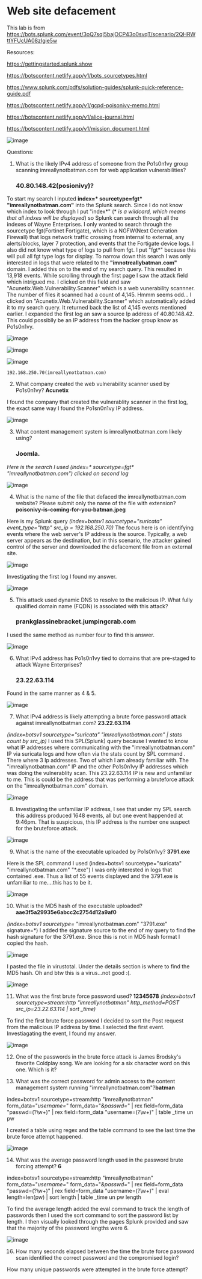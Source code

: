<h1> Web site defacement </h1>

This lab is from https://bots.splunk.com/event/3oQ7sqI5bajOCP43o0svqT/scenario/2QHRWttYFUcUA08zIgie5w

Resources: 

https://gettingstarted.splunk.show

https://botscontent.netlify.app/v1/bots_sourcetypes.html

https://www.splunk.com/pdfs/solution-guides/splunk-quick-reference-guide.pdf

https://botscontent.netlify.app/v1/gcpd-poisonivy-memo.html

https://botscontent.netlify.app/v1/alice-journal.html

https://botscontent.netlify.app/v1/mission_document.html

![image](https://github.com/user-attachments/assets/e7b82b8a-94ad-482e-8862-6e4605cc75c9)

Questions:

1. What is the likely IPv4 address of someone from the Po1s0n1vy group scanning imreallynotbatman.com for web application vulnerabilities? <h3>40.80.148.42(posionivy)?</h3>

To start my search I inputed __index=* sourcetype=fgt* "imreallynotbatman.com"__ into the Splunk search. Since I do not know which index to look through I put "index*" (* *is a wildcard, which means that all indxes will be displayed*) so Splunk can search through all the indexes of Wayne Enterprises. I only wanted to search through the sourcetype fgt(Fortinet Fortigate), which is a NGFW(Next Generation Firewall) that logs network traffic crossing from internal to external, any alerts/blocks, layer 7 protection, and events that the Fortigate device logs. I also did not know what type of logs to pull from fgt. I put "fgt*" because this will pull all fgt type logs for display. To narrow down this search I was only interested in logs that were related to the **"imnotreallybatman.com"** domain. I added this on to the end of my search query. This resulted in 13,918 events. While scrolling through the first page I saw the attack field which intrigued me. I clicked on this field and saw "Acunetix.Web.Vulnerability.Scanner" which is a web vunerability scannner. The number of files it scanned had a count of 4,145. Hmmm seems odd... I clicked on "Acunetix.Web.Vulnerability.Scanner" which automatically added it to my search query. It returned back the list of 4,145 events mentioned earlier. I expanded the first log an saw a source Ip address of  40.80.148.42. This could possiblly be an IP address from the hacker group know as Po1s0n1vy.

![image](https://github.com/user-attachments/assets/bbc2711d-d2cb-45e8-bfa4-43cdd34ea0d9)

![image](https://github.com/user-attachments/assets/3ffae2b6-af13-42d8-9f89-888a31466226)

![image](https://github.com/user-attachments/assets/7ec0e6bb-fbf8-47c5-a883-f1103da7528f)






    192.168.250.70(imreallynotbatman.com)

2. What company created the web vulnerability scanner used by Po1s0n1vy? **Acunetix**

I found the company that created the vulnerablity scanner in the first log, the exact same way I found the Po1sn0n1vy IP address. 

![image](https://github.com/user-attachments/assets/a4bbf9e1-fc6b-430d-8686-ce30a828c088)

3. What content management system is imreallynotbatman.com likely using? <h3>Joomla.</h3>

 _Here is the search I used (index=* sourcetype=fgt* "imreallynotbatman.com") clicked on second log_

![image](https://github.com/user-attachments/assets/ab63f493-c929-41de-8ac5-f83d0f714a91)


4. What is the name of the file that defaced the imreallynotbatman.com website? Please submit only the name of the file with extension? **poisonivy-is-coming-for-you-batman.jpeg**

Here is my Splunk query *(index=botsv1 sourcetype="suricata" event_type="http" src_ip = 192.168.250.70)* The focus here is on identifying events where the web server's IP address is the source. Typically, a web server appears as the destination, but in this scenario, the attacker gained control of the server and downloaded the defacement file from an external site.

![image](https://github.com/user-attachments/assets/f0dfc84c-916c-4faa-9585-20dd695078df)

Investigating the first log I found my answer.

![image](https://github.com/user-attachments/assets/ad7c6d5a-5cfc-4143-b1a7-7e5f9d725186)

5. This attack used dynamic DNS to resolve to the malicious IP. What fully qualified domain name (FQDN) is associated with this attack? <h3>prankglassinebracket.jumpingcrab.com</h3>

I used the same method as number four to find this answer.

![image](https://github.com/user-attachments/assets/1669e1c3-997b-4262-825d-9e45708ff897)


6. What IPv4 address has Po1s0n1vy tied to domains that are pre-staged to attack Wayne Enterprises? <h3>23.22.63.114</h3>

Found in the same manner as 4 & 5.

![image](https://github.com/user-attachments/assets/044f0423-8c15-4a26-9a5e-bc041a57016f)


7. What IPv4 address is likely attempting a brute force password attack against imreallynotbatman.com? **23.22.63.114**

*(index=botsv1 sourcetype="suricata" "imreallynotbatman.com" | stats count by src_ip)* I used this SPL(Splunk) query because I wanted to know what IP addresses where communicating with the "imreallynotbatman.com" IP via suricata logs and how often via the stats count by SPL command . There where 3 Ip addresses. Two of which I am already familiar with. The "imreallynotbatman.com" IP and the other Po1s0n1vy IP addresses which was doing the vulnerablity scan. This 23.22.63.114 IP is new and unfamiliar to me. This is could be the address that was performing a bruteforce attack on the "imreallynotbatman.com" domain.   

![image](https://github.com/user-attachments/assets/8f7d0b29-4fbf-4f17-9998-c0dc88ee4770)

8. Investigating the unfamiliar IP address, I see that under my SPL search this address produced 1648 events, all but one event happended at 9:46pm. That is suspicious, this IP address is the number one suspect for the bruteforce attack.

![image](https://github.com/user-attachments/assets/c484d8f2-24a5-482a-8c6c-73d5db5addb1)



9. What is the name of the executable uploaded by Po1s0n1vy? **3791.exe**

Here is the SPL command I used (index=botsv1 sourcetype="suricata" "imreallynotbatman.com" "*.exe") I was only interested in logs that contained .exe. Thus a list of 55 events displayed and the 3791.exe is unfamiliar to me....this has to be it.

![image](https://github.com/user-attachments/assets/36dc8384-82fa-4b1f-9c5d-500073f6329c)


10. What is the MD5 hash of the executable uploaded? **aae3f5a29935e6abcc2c2754d12a9af0**

*(index=botsv1 sourcetype=*  "imreallynotbatman.com" "3791.exe" signature=*)
I added the signature source to the end of my query to find the hash signature for the 3791.exe. Since this is not in MD5 hash format I copied the hash.

![image](https://github.com/user-attachments/assets/64769ee6-f9e6-4a30-834d-4fd19f363479)

I pasted the file in virustotal. Under the details section is where to find the MD5 hash. Oh and btw this is a virus...not good :(.

![image](https://github.com/user-attachments/assets/8c8b8d77-1973-453b-8ad3-daa80ef7caf9)


11. What was the first brute force password used? **12345678**
*(index=botsv1 sourcetype=stream:http  "imreallynotbatman" http_method=POST src_ip=23.22.63.114 | sort _time)*

To find the first brute force password I decided to  sort the Post request from the malicious IP address by time. I selected the first event. Investiagating the event, I found my answer.

![image](https://github.com/user-attachments/assets/45b81ef5-90db-40c1-8a8a-f89b015f882f)


12. One of the passwords in the brute force attack is James Brodsky's favorite Coldplay song. We are looking for a six character word on this one. Which is it?

13. What was the correct password for admin access to the content management system running "imreallynotbatman.com"?**batman**

index=botsv1 sourcetype=stream:http  "imreallynotbatman" form_data="*username=*" form_data="*&passwd=*"
| rex field=form_data "passwd=(?<pw>\w+)" 
| rex field=form_data "username=(?<un>\w+)" 
| table _time un pw

I created a table using regex and the table command to see the last time the brute force attempt happened.

![image](https://github.com/user-attachments/assets/05154dc1-87d7-4199-aba1-99f5fe1d8ff0)


14. What was the average password length used in the password brute forcing attempt? **6**

index=botsv1 sourcetype=stream:http  "imreallynotbatman" form_data="*username=*" form_data="*&passwd=*"
| rex field=form_data "passwd=(?<pw>\w+)" 
| rex field=form_data "username=(?<un>\w+)" 
| eval length=len(pw) 
| sort length
| table _time un pw length

To find the average length added the eval command to track the length of passwords then I used the sort command to sort the password list by length. I then visually looked through the pages Splunk provided and saw that the majority of the password lengths were 6.

![image](https://github.com/user-attachments/assets/09b417d6-3cfc-4327-98bd-02c4c531efd5)


16. How many seconds elapsed between the time the brute force password scan identified the correct password and the compromised login?

How many unique passwords were attempted in the brute force attempt?
